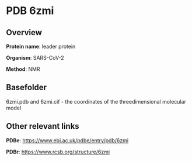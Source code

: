 # PDB 6zmi

## Overview

**Protein name**: leader protein

**Organism**: SARS-CoV-2

**Method**: NMR



## Basefolder

6zmi.pdb and 6zmi.cif - the coordinates of the threedimensional molecular model



## Other relevant links 
**PDBe**:  https://www.ebi.ac.uk/pdbe/entry/pdb/6zmi
 
**PDBr**: https://www.rcsb.org/structure/6zmi 
